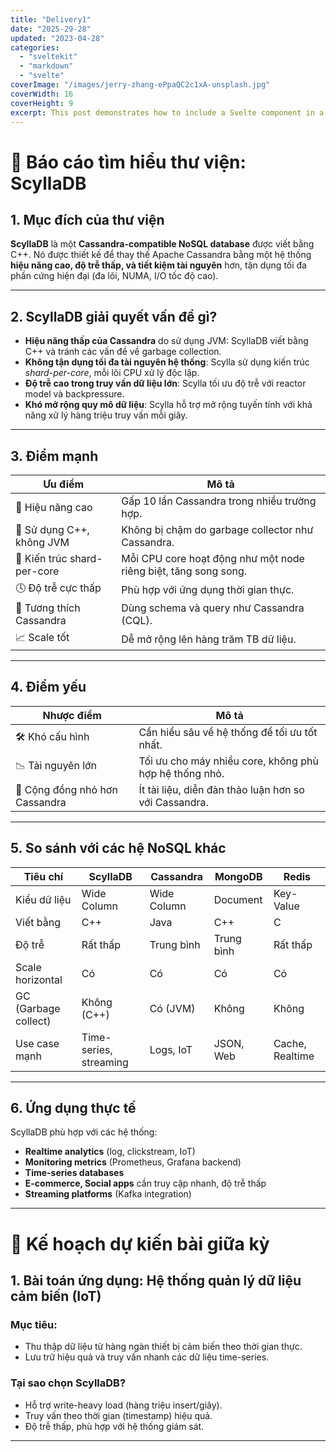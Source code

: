 ```yaml
---
title: "Delivery1"
date: "2025-29-28"
updated: "2023-04-28"
categories:
  - "sveltekit"
  - "markdown"
  - "svelte"
coverImage: "/images/jerry-zhang-ePpaQC2c1xA-unsplash.jpg"
coverWidth: 16
coverHeight: 9
excerpt: This post demonstrates how to include a Svelte component in a Markdown post.
---
```

# 📘 Báo cáo tìm hiểu thư viện: ScyllaDB

## 1. Mục đích của thư viện

**ScyllaDB** là một **Cassandra-compatible NoSQL database** được viết bằng C++. Nó được thiết kế để thay thế Apache Cassandra bằng một hệ thống **hiệu năng cao, độ trễ thấp, và tiết kiệm tài nguyên** hơn, tận dụng tối đa phần cứng hiện đại (đa lõi, NUMA, I/O tốc độ cao).

---

## 2. ScyllaDB giải quyết vấn đề gì?

- **Hiệu năng thấp của Cassandra** do sử dụng JVM: ScyllaDB viết bằng C++ và tránh các vấn đề về garbage collection.
- **Không tận dụng tối đa tài nguyên hệ thống**: Scylla sử dụng kiến trúc *shard-per-core*, mỗi lõi CPU xử lý độc lập.
- **Độ trễ cao trong truy vấn dữ liệu lớn**: Scylla tối ưu độ trễ với reactor model và backpressure.
- **Khó mở rộng quy mô dữ liệu**: Scylla hỗ trợ mở rộng tuyến tính với khả năng xử lý hàng triệu truy vấn mỗi giây.

---

## 3. Điểm mạnh

| Ưu điểm                        | Mô tả                                                                 |
|-------------------------------|------------------------------------------------------------------------|
| 🧠 Hiệu năng cao              | Gấp 10 lần Cassandra trong nhiều trường hợp.                         |
| 💾 Sử dụng C++, không JVM     | Không bị chậm do garbage collector như Cassandra.                    |
| 🔀 Kiến trúc shard-per-core   | Mỗi CPU core hoạt động như một node riêng biệt, tăng song song.     |
| 🕓 Độ trễ cực thấp             | Phù hợp với ứng dụng thời gian thực.                                 |
| 🚀 Tương thích Cassandra      | Dùng schema và query như Cassandra (CQL).                            |
| 📈 Scale tốt                  | Dễ mở rộng lên hàng trăm TB dữ liệu.                                |

---

## 4. Điểm yếu

| Nhược điểm                     | Mô tả                                                                 |
|-------------------------------|------------------------------------------------------------------------|
| 🛠️ Khó cấu hình               | Cần hiểu sâu về hệ thống để tối ưu tốt nhất.                         |
| 📉 Tài nguyên lớn             | Tối ưu cho máy nhiều core, không phù hợp hệ thống nhỏ.               |
| 🔧 Cộng đồng nhỏ hơn Cassandra| Ít tài liệu, diễn đàn thảo luận hơn so với Cassandra.                |

---

## 5. So sánh với các hệ NoSQL khác

| Tiêu chí           | ScyllaDB       | Cassandra      | MongoDB        | Redis          |
|--------------------|----------------|----------------|----------------|----------------|
| Kiểu dữ liệu       | Wide Column     | Wide Column     | Document       | Key-Value      |
| Viết bằng          | C++            | Java           | C++            | C              |
| Độ trễ             | Rất thấp       | Trung bình      | Trung bình     | Rất thấp       |
| Scale horizontal   | Có             | Có             | Có             | Có             |
| GC (Garbage collect)| Không (C++)    | Có (JVM)        | Không          | Không          |
| Use case mạnh      | Time-series, streaming | Logs, IoT   | JSON, Web      | Cache, Realtime|

---

## 6. Ứng dụng thực tế

ScyllaDB phù hợp với các hệ thống:
- **Realtime analytics** (log, clickstream, IoT)
- **Monitoring metrics** (Prometheus, Grafana backend)
- **Time-series databases**
- **E-commerce, Social apps** cần truy cập nhanh, độ trễ thấp
- **Streaming platforms** (Kafka integration)

---

# 📝 Kế hoạch dự kiến bài giữa kỳ

## 1. Bài toán ứng dụng: **Hệ thống quản lý dữ liệu cảm biến (IoT)**

### Mục tiêu:
- Thu thập dữ liệu từ hàng ngàn thiết bị cảm biến theo thời gian thực.
- Lưu trữ hiệu quả và truy vấn nhanh các dữ liệu time-series.

### Tại sao chọn ScyllaDB?
- Hỗ trợ write-heavy load (hàng triệu insert/giây).
- Truy vấn theo thời gian (timestamp) hiệu quả.
- Độ trễ thấp, phù hợp với hệ thống giám sát.
---

